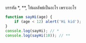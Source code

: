 บรรทัด \*, \*\*, ให้ผลลัพธ์เป็นอะไร เพราะอะไร

```js
function sayHi(age) {
    if (age < 12) alert('Hi kid');
}
console.log(sayHi); // *
console.log(sayHi(10)); // **
```
